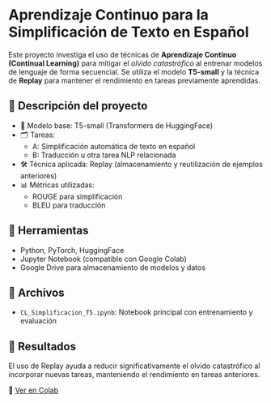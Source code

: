 # Aprendizaje Continuo para la Simplificación de Texto en Español

Este proyecto investiga el uso de técnicas de **Aprendizaje Continuo (Continual Learning)** para mitigar el *olvido catastrófico* al entrenar modelos de lenguaje de forma secuencial. Se utiliza el modelo **T5-small** y la técnica de **Replay** para mantener el rendimiento en tareas previamente aprendidas.

## 🧠 Descripción del proyecto

- 🧾 Modelo base: T5-small (Transformers de HuggingFace)  
- 🗂️ Tareas:
  - A: Simplificación automática de texto en español
  - B: Traducción u otra tarea NLP relacionada
- 🛠️ Técnica aplicada: Replay (almacenamiento y reutilización de ejemplos anteriores)
- 📊 Métricas utilizadas:
  - ROUGE para simplificación
  - BLEU para traducción

## 🧪 Herramientas

- Python, PyTorch, HuggingFace
- Jupyter Notebook (compatible con Google Colab)
- Google Drive para almacenamiento de modelos y datos

## 📁 Archivos

- `CL_Simplificacion_T5.ipynb`: Notebook principal con entrenamiento y evaluación

## 🔎 Resultados

El uso de Replay ayuda a reducir significativamente el olvido catastrófico al incorporar nuevas tareas, manteniendo el rendimiento en tareas anteriores.

📘 [Ver en Colab](https://colab.research.google.com/drive/1-JQLwsWq12xFTrBg0jpH2B0Uckzi0_iB?usp=sharing)

